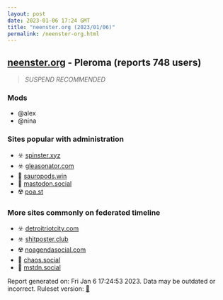 ```yaml
---
layout: post
date: 2023-01-06 17:24 GMT
title: "neenster.org (2023/01/06)"
permalink: /neenster-org.html
---
```



## [neenster.org](https://neenster.org) - Pleroma (reports 748 users)

> *SUSPEND RECOMMENDED*

### Mods
 * @alex
 * @nina

### Sites popular with administration

* ☣️ [spinster.xyz](/spinster-xyz.html)
* ☣️ [gleasonator.com](/gleasonator-com.html)
* 🐘 [sauropods.win](/sauropods-win.html)
* 🐘 [mastodon.social](/mastodon-social.html)
* ☢️ [poa.st](/poa-st.html)

### More sites commonly on federated timeline

* ☣️ [detroitriotcity.com](/detroitriotcity-com.html)
* ☣️ [shitposter.club](/shitposter-club.html)
* ☢️ [noagendasocial.com](/noagendasocial-com.html)
* 🐘 [chaos.social](/chaos-social.html)
* 🐘 [mstdn.social](/mstdn-social.html)

Report generated on: Fri Jan  6 17:24:53 2023. Data may be outdated or incorrect.
Ruleset version: [🏀](/version-basketball)
